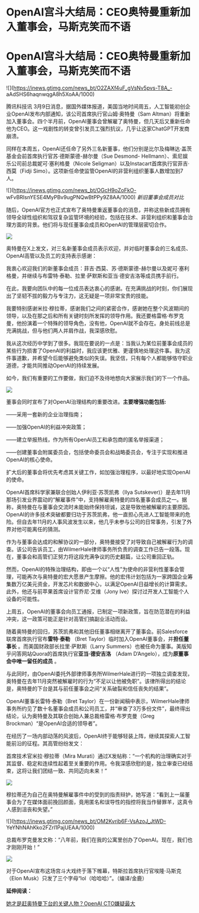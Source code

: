 # OpenAI宫斗大结局：CEO奥特曼重新加入董事会，马斯克笑而不语

# OpenAI宫斗大结局：CEO奥特曼重新加入董事会，马斯克笑而不语

![](https://inews.gtimg.com/news_bt/O2ZAXf4uF_gVsNv5pvs-T8A_-
aAdSHS6haqnwqgA8h5XoAA/1000)

腾讯科技讯 3月9日消息，据国外媒体报道，美国当地时间周五，人工智能初创企业OpenAI发布内部通知，该公司首席执行官山姆·奥特曼（Sam
Altman）将重新加入董事会。四个半月前，OpenAI董事会曾解雇了奥特曼，但几天后又重新任命他为CEO。这一戏剧性的转变曾引发员工强烈抗议，几乎让这家ChatGPT开发商崩溃。

同样在本周五，OpenAI还任命了另外三名新董事，他们分别是比尔及梅琳达·盖茨基金会前首席执行官苏·德斯蒙德-赫尔曼（Sue Desmond-
Hellmann）、索尼娱乐公司前总裁妮可·塞利格曼（Nicole Seligman）以及Instacart首席执行官菲吉·西莫（Fidji
Simo）。这项新任命使监管OpenAI的非营利组织董事人数增加到7人。

![](https://inews.gtimg.com/news_bt/OGcH9oZoFkO-
wFvBRIsnYESE4MyPBv9ugPNQwBtPPy9Z8AA/1000) _新旧董事会成员对比_

随后，OpenAI官方也正式宣布了奥特曼重返董事会的消息，并称这些新成员拥有领导全球性组织和驾驭复杂监管环境的经验，包括在技术、非营利组织和董事会治理方面的背景。他们将与现任董事会成员和OpenAI的管理层密切合作。

![](https://inews.gtimg.com/news_bt/Os2G0VL80nv_kVL3ecXRsAjbmOQ5JWQSn0ZouwAd33f2cAA/1000)

奥特曼在X上发文，对三名新董事会成员表示欢迎，并对临时董事会的三名成员、OpenAI高管以及员工的支持表示感谢：

我衷心欢迎我们的新董事会成员：菲吉·西莫、苏·德斯蒙德-赫尔曼以及妮可·塞利格曼，并继续与布雷特·泰勒、拉里·萨默斯和亚当·德安吉洛等成员携手前行。

在此，我要向团队中的每一位成员表达衷心的感谢。在充满挑战的时刻，你们展现出了坚韧不拔的毅力与专注力，这无疑是一项非常宝贵的技能。

我要特别感谢米拉·穆拉蒂，感谢我们之间的紧密合作，感谢她在整个风波期间的领导，以及在那之后和所有关键时刻所发挥的领导作用。我还要格雷格·布罗克曼，他扮演着一个特殊的领导角色，没有他，OpenAI就不会存在。身处前线总是充满挑战，但与他们两人并肩作战，我深感欣慰。

我从这次经历中学到了很多。我现在要说的一点是：当我认为某位前董事会成员的某些行为损害了OpenAI的利益时，我应该更优雅、更谨慎地处理这件事。我为这件事道歉，并希望今后能够避免类似的失误。我坚信，只有每个人都能够恪守职业道德，才能共同推动OpenAI的持续发展。

如今，我们有重要的工作要做，我们迫不及待地想向大家展示我们的下一个作品。

![](https://inews.gtimg.com/news_bt/OWJw4P38YXT8QE0rYVaia8AIPONjFvKc6WkQ8reiNH5OIAA/1000)

董事会同时宣布了对OpenAI治理结构的重要改进。**主要增强功能包括:**

——采用一套新的企业治理指南；

——加强OpenAI的利益冲突政策；

——建立举报热线，作为所有OpenAI员工和承包商的匿名举报渠道；

——创建董事会附属委员会，包括使命委员会和战略委员会，专注于实现和推进OpenAI的核心使命。

扩大后的董事会将优先考虑其关键工作，如加强治理程序，以最好地实现OpenAI的使命。

OpenAI首席科学家兼联合创始人伊利亚·苏茨凯弗（Ilya
Sutskever)）是去年11月那场引发业界震动的“解雇事件”中，支持解雇奥特曼的四名董事会成员之一。据称，奥特曼在与董事会交流时未能始终保持坦诚，这是导致他被解雇的主要原因。OpenAI的许多技术突破都要归功于苏茨凯弗，他一直担心先进人工智能带来的危险。但自去年11月的人事风波发生以来，他几乎未参与公司的日常事务，引发了外界对他可能离任的猜测。

作为与董事会达成的和解协议的一部分，奥特曼接受了对导致自己被解雇行为的调查。该公司告诉员工，由WilmerHale律师事务所负责的调查工作已告一段落。现在，董事会和高管们正努力将这段充满争议的历史翻篇，让公司重回正轨。

然而，OpenAI的特殊治理结构，即由一个以“人性”为使命的非营利性董事会管理，可能再次与奥特曼的宏大愿景产生摩擦。他的宏伟计划包括为一家跨国企业筹集数万亿美元资金，开发芯片和数据中心，以满足OpenAI日益增长的计算需求。此外，他还与前苹果首席设计官乔尼·艾维（Jony
Ive）探讨过开发人工智能个人设备的可能性。

上周五，OpenAI的董事会向员工通报，已制定一项新政策，旨在防范潜在的利益冲突，这一政策可能正是针对高管们搞副业活动而设。

随着奥特曼的回归，苏茨凯弗和其他旧任董事相继离开了董事会。前Salesforce联席首席执行官布**雷特·泰勒** （Bret
Taylor）临时加入OpenAI董事会，并**担任董事长** 。而美国财政部长拉里·萨默斯（Larry
Summers）也被任命为董事。美版知乎问答网站Quora的首席执行官**亚当·德安吉洛** （Adam
D’Angelo），成为**原董事会中唯一留任的成员** 。

与此同时，由OpenAI委托外部律师事务所WilmerHale进行的一项独立调查发现，奥特曼在去年11月突然被解雇时的行为“不足以让他被免职”。该律所得出的结论是，奥特曼的下台是其与前任董事会之间“关系破裂和信任丧失的结果”。

OpenAI董事长雷特·泰勒（Bret
Taylor）在一份新闻稿中表示，WilmerHale律师事务所约见了数十名董事会成员和公司员工，并“审查了3万多份文件”，最终得出结论，认为奥特曼及其联合创始人兼总裁格雷格·布罗克曼（Greg
Brockman）“是OpenAI合适的领导者”。

在经历了一场内部动荡的风波后，OpenAI终于能够轻装上阵，继续其探索人工智能前沿的征程。其高管纷纷发文：

首席技术官米拉·穆拉蒂（Mira
Murati）通过X发帖称：“一个机构的治理确实对于其监督、稳定和连续性起着至关重要的作用。令我深感欣慰的是，独立审查已经结束，这将让我们团结一致、共同迈向未来！”

![](https://inews.gtimg.com/news_bt/OsWmk0CplkB3pgnwS0mNfc_NzMkG64A49UZ_eFfBJUW74AA/1000)

穆拉蒂还为自己在奥特曼解雇事件中的受到的指责辩护，她写道：“看到上一届董事会为了在媒体面前挽回颜面，竟用匿名和误导性的指控将我当作替罪羊，这真令人感到沮丧和失望。”

![](https://inews.gtimg.com/news_bt/OM2Kvrib6F-VsAzoJ_JtWD-
YeYNhNAhKko2FZrl1PajUEAA/1000)

总裁布罗克曼发文称：“八年前，我们在我的公寓里创办了OpenAI。现在，我们也才刚刚开始！”

![](https://inews.gtimg.com/news_bt/OcOYN4KBEUMyBaPB-2ul7R-KTbgBvy5WTPO233M5ovCJ0AA/1000)

对于OpenAI宣布这场宫斗大戏终于落下帷幕，特斯拉首席执行官埃隆·马斯克（Elon Musk）只发了三个字母“lol（哈哈哈）”。（编译/金鹿）

**延伸阅读：**

[她才是赶奥特曼下台的关键人物？OpenAI CTO嫌疑最大](https://news.qq.com/rain/a/20240309A01WLS00)

